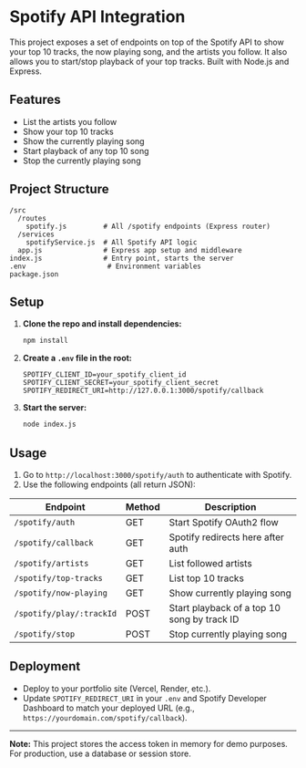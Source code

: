 # Spotify API Integration

This project exposes a set of endpoints on top of the Spotify API to show your top 10 tracks, the now playing song, and the artists you follow. It also allows you to start/stop playback of your top tracks. Built with Node.js and Express.

## Features
- List the artists you follow
- Show your top 10 tracks
- Show the currently playing song
- Start playback of any top 10 song
- Stop the currently playing song

## Project Structure
```
/src
  /routes
    spotify.js         # All /spotify endpoints (Express router)
  /services
    spotifyService.js  # All Spotify API logic
  app.js               # Express app setup and middleware
index.js               # Entry point, starts the server
.env                    # Environment variables
package.json
```

## Setup
1. **Clone the repo and install dependencies:**
   ```bash
   npm install
   ```
2. **Create a `.env` file in the root:**
   ```env
   SPOTIFY_CLIENT_ID=your_spotify_client_id
   SPOTIFY_CLIENT_SECRET=your_spotify_client_secret
   SPOTIFY_REDIRECT_URI=http://127.0.0.1:3000/spotify/callback
   ```
3. **Start the server:**
   ```bash
   node index.js
   ```

## Usage
1. Go to `http://localhost:3000/spotify/auth` to authenticate with Spotify.
2. Use the following endpoints (all return JSON):

| Endpoint                        | Method | Description                                 |
|---------------------------------|--------|---------------------------------------------|
| `/spotify/auth`                 | GET    | Start Spotify OAuth2 flow                   |
| `/spotify/callback`             | GET    | Spotify redirects here after auth           |
| `/spotify/artists`              | GET    | List followed artists                       |
| `/spotify/top-tracks`           | GET    | List top 10 tracks                          |
| `/spotify/now-playing`          | GET    | Show currently playing song                 |
| `/spotify/play/:trackId`        | POST   | Start playback of a top 10 song by track ID |
| `/spotify/stop`                 | POST   | Stop currently playing song                 |

## Deployment
- Deploy to your portfolio site (Vercel, Render, etc.).
- Update `SPOTIFY_REDIRECT_URI` in your `.env` and Spotify Developer Dashboard to match your deployed URL (e.g., `https://yourdomain.com/spotify/callback`).

---
**Note:** This project stores the access token in memory for demo purposes. For production, use a database or session store. 